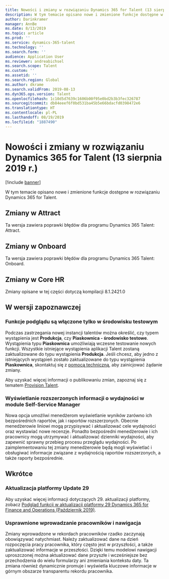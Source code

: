 ```yaml
---
title: Nowości i zmiany w rozwiązaniu Dynamics 365 for Talent (13 sierpnia 2019 r.)
description: W tym temacie opisano nowe i zmienione funkcje dostępne w rozwiązaniu Microsoft Dynamics 365 for Talent.
author: Darinkramer
manager: AnnBe
ms.date: 8/13/2019
ms.topic: article
ms.prod: ''
ms.service: dynamics-365-talent
ms.technology: ''
ms.search.form: ''
audience: Application User
ms.reviewer: andreabichsel
ms.search.scope: Talent
ms.custom: ''
ms.assetid: ''
ms.search.region: Global
ms.author: dkrame
ms.search.validFrom: 2019-08-13
ms.dyn365.ops.version: Talent
ms.openlocfilehash: 1c10d5d7639c1606b00f95e0bd2b3b3fec326787
ms.sourcegitcommit: db84eeef6f0bd531ba45b5e66bdacfd0398472e6
ms.translationtype: HT
ms.contentlocale: pl-PL
ms.lasthandoff: 08/19/2019
ms.locfileid: "1887490"
---
```

# <a name="whats-new-or-changed-in-dynamics-365-for-talent-august-13-2019"></a>Nowości i zmiany w rozwiązaniu Dynamics 365 for Talent (13 sierpnia 2019 r.)

[!include [banner](includes/banner.md)]

W tym temacie opisano nowe i zmienione funkcje dostępne w rozwiązaniu Dynamics 365 for Talent.

## <a name="changes-in-attract"></a>Zmiany w Attract
Ta wersja zawiera poprawki błędów dla programu Dynamics 365 Talent: Attract.

## <a name="changes-in-onboard"></a>Zmiany w Onboard
Ta wersja zawiera poprawki błędów dla programu Dynamics 365 Talent: Onboard.

## <a name="changes-in-core-hr"></a>Zmiany w Core HR
Zmiany opisane w tej części dotyczą kompilacji 8.1.2421.0

## <a name="in-preview"></a>W wersji zapoznawczej

### <a name="preview-features-are-enabled-only-in-sandbox-instances"></a>Funkcje podglądu są włączone tylko w środowisku testowym

Podczas zastrzegania nowej instancji talentów można określić, czy typem wystąpienia jest **Produkcja**, czy **Piaskownica - środowisko testowe**. Wystąpienia typu **Piaskownica** umożliwiają wczesne testowanie nowych funkcji. Wszystkie istniejące wystąpienia aplikacji Talent zostaną zaktualizowane do typu wystąpienia **Produkcja**. Jeśli chcesz, aby jedno z istniejących wystąpień zostało zaktualizowane do typu wystąpienia **Piaskownica**, skontaktuj się z [pomocą techniczną](https://docs.microsoft.com/dynamics365/unified-operations/talent/talent-support), aby zainicjować żądanie zmiany.

Aby uzyskać więcej informacji o publikowaniu zmian, zapoznaj się z tematem [Provision Talent](https://docs.microsoft.com/dynamics365/unified-operations/talent/provisioning-talent).

### <a name="view-extended-information-for-performance-in-manager-self-service"></a>Wyświetlanie rozszerzonych informacji o wydajności w module Self-Service Manager

Nowa opcja umożliwi menedżerom wyświetlanie wyników zarówno ich bezpośrednich raportów, jak i raportów rozszerzonych. Obecnie menedżerowie liniowi mogą przypisywać i aktualizować cele wydajności oraz wystawiać nowe recenzje. Ponadto bezpośredni menedżerowie i ich pracownicy mogą utrzymywać i aktualizować dzienniki wydajności, aby zapewnić sprawny przebieg procesu przeglądu wydajności. Po zaimplementowaniu tej zmiany menedżerowie będą mogli wyświetlać i obsługiwać informacje związane z wydajnością raportów rozszerzonych, a także raporty bezpośrednie.

## <a name="coming-soon"></a>Wkrótce

### <a name="platform-update-29"></a>Aktualizacja platformy Update 29

Aby uzyskać więcej informacji dotyczących 29. aktualizacji platformy, zobacz [Podgląd funkcji w aktualizacji platformy 29 Dynamics 365 for Finance and Operations (Październik 2019)](https://docs.microsoft.com/en-us/dynamics365/unified-operations/fin-and-ops/get-started/whats-new-platform-update-29).

### <a name="streamlined-employee-entry-and-navigation"></a>Usprawnione wprowadzanie pracowników i nawigacja

Zmiany wprowadzone w rekordach pracowników rzadko zaczynają obowiązywać natychmiast. Należy zaktualizować dane na dzień rozpoczęcia pracy pracownika, który często jest w przyszłości, a także zaktualizować informacje w przeszłości. Dzięki temu modelowi nawigacji uproszczonej można aktualizować dane przyszłe i wcześniejsze bez przechodzenia do wielu formularzy ani zmieniania kontekstu daty. Ta zmiana również dynamicznie promuje i wyświetla kluczowe informacje w górnym obszarze transparentu rekordu pracownika.


